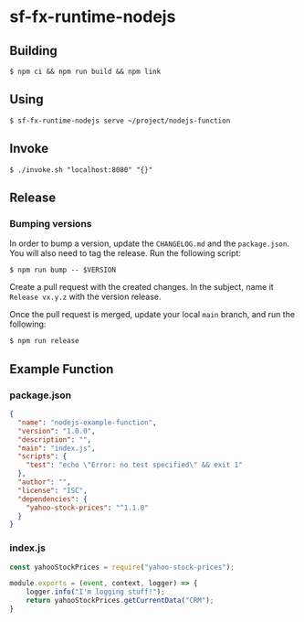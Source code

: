 # sf-fx-runtime-nodejs

## Building
```
$ npm ci && npm run build && npm link
```

## Using
```
$ sf-fx-runtime-nodejs serve ~/project/nodejs-function
```

## Invoke
```
$ ./invoke.sh "localhost:8080" "{}"
```

## Release
### Bumping versions

In order to bump a version, update the `CHANGELOG.md` and the `package.json`. You will also need to tag the release. Run the following script:

```
$ npm run bump -- $VERSION
```

Create a pull request with the created changes. In the subject, name it `Release vx.y.z` with the version release.

Once the pull request is merged, update your local `main` branch, and run the following:

```
$ npm run release
```

## Example Function
### package.json
```json
{
  "name": "nodejs-example-function",
  "version": "1.0.0",
  "description": "",
  "main": "index.js",
  "scripts": {
    "test": "echo \"Error: no test specified\" && exit 1"
  },
  "author": "",
  "license": "ISC",
  "dependencies": {
    "yahoo-stock-prices": "^1.1.0"
  }
}

```
### index.js
```javascript
const yahooStockPrices = require("yahoo-stock-prices");

module.exports = (event, context, logger) => {
    logger.info("I'm logging stuff!");
    return yahooStockPrices.getCurrentData("CRM");
}
```
